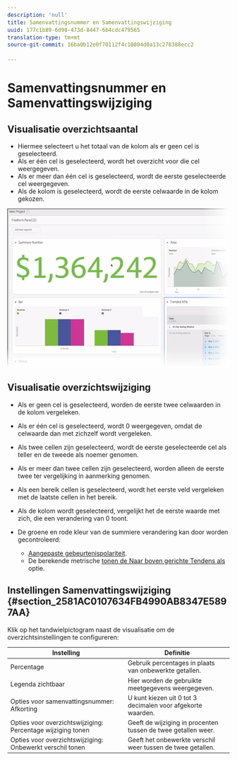 ```yaml
---
description: 'null'
title: Samenvattingsnummer en Samenvattingswijziging
uuid: 177c1b89-6d98-473d-8447-6b4cdc479565
translation-type: tm+mt
source-git-commit: 16ba0b12e0f70112f4c10804d0a13c278388ecc2

---
```



# Samenvattingsnummer en Samenvattingswijziging

## Visualisatie overzichtsaantal

* Hiermee selecteert u het totaal van de kolom als er geen cel is geselecteerd.
* Als er één cel is geselecteerd, wordt het overzicht voor die cel weergegeven.
* Als er meer dan één cel is geselecteerd, wordt de eerste geselecteerde cel weergegeven.
* Als de kolom is geselecteerd, wordt de eerste celwaarde in de kolom gekozen.

![](assets/summary-number.png)

## Visualisatie overzichtswijziging

* Als er geen cel is geselecteerd, worden de eerste twee celwaarden in de kolom vergeleken.
* Als er één cel is geselecteerd, wordt 0 weergegeven, omdat de celwaarde dan met zichzelf wordt vergeleken.
* Als twee cellen zijn geselecteerd, wordt de eerste geselecteerde cel als teller en de tweede als noemer genomen.
* Als er meer dan twee cellen zijn geselecteerd, worden alleen de eerste twee ter vergelijking in aanmerking genomen.
* Als een bereik cellen is geselecteerd, wordt het eerste veld vergeleken met de laatste cellen in het bereik.
* Als de kolom wordt geselecteerd, vergelijkt het de eerste waarde met zich, die een verandering van 0 toont.
* De groene en rode kleur van de summiere verandering kan door worden gecontroleerd:

   * [Aangepaste gebeurtenispolariteit](https://marketing.adobe.com/resources/help/en_US/reference/success_event.html).
   * De berekende metrische [tonen de Naar boven gerichte Tendens als](https://marketing.adobe.com/resources/help/en_US/analytics/calcmetrics/cm_build_metrics.html) optie.

## Instellingen Samenvattingswijziging {#section_2581AC0107634FB4990AB8347E5897AA}

Klik op het tandwielpictogram naast de visualisatie om de overzichtsinstellingen te configureren:

| Instelling | Definitie |
|--- |--- |
| Percentage | Gebruik percentages in plaats van onbewerkte getallen. |
| Legenda zichtbaar | Hier worden de gebruikte meetgegevens weergegeven. |
| Opties voor samenvattingsnummer: Afkorting | U kunt kiezen uit 0 tot 3 decimalen voor afgekorte waarden. |
| Opties voor overzichtswijziging: Percentage wijziging tonen | Geeft de wijziging in procenten tussen de twee getallen weer. |
| Opties voor overzichtswijziging: Onbewerkt verschil tonen | Geeft het onbewerkte verschil weer tussen de twee getallen. |
